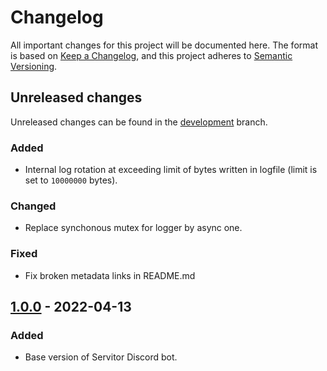# Changelog 
All important changes for this project will be documented here.
The format is based on [Keep a Changelog](https://keepachangelog.com/en/1.0.0/),
and this project adheres to [Semantic Versioning](https://semver.org/spec/v2.0.0.html).

## Unreleased changes

Unreleased changes can be found in the [development](https://github.com/sea-auca/servitor/tree/dev) branch.

### Added

- Internal log rotation at exceeding limit of bytes written in logfile (limit is set to `10000000` bytes).

### Changed

- Replace synchonous mutex for logger by async one.

### Fixed

- Fix broken metadata links in README.md
  
## [1.0.0] - 2022-04-13

### Added

- Base version of Servitor Discord bot.

[1.0.0]: https://github.com/sea-auca/servitor/releases/tag/1.0.0
